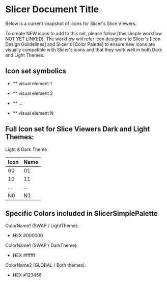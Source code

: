 <!--- your title here -->

# Slicer Document Title

<!--- summary of what lies below -->

Below is a current snapshot of icons for Slicer's Slice Viewers. 

<!--- please provide a link to design guidelines and templates -->

To create NEW icons to add to this set, please follow [this simple workflow NOT YET LINKED]. The workflow will refer icon designers to Slicer's [Icon Design Guildelines] and Slicer's [Color Palette] to ensure new icons are visually compatible with Slicer's icons and that they work well in both Dark and Light Themes.

<!--- list all symbolic patterns new icons in this set should adhere to -->

## Icon set symbolics

* ** visual element 1

* ** visual element 2

* ** ...

* ** visual element N
  
<!--- -->

## Full Icon set for Slice Viewers Dark and Light Themes:

Light & Dark Theme 



<!--- if relevant, provide current table of Dark Theme versions of svg image data -->

|Icon |Name |
|-----|--------|
| 00 | 01 |
| 10 | 11 |
| ... | ... |
| N0 | N1 |


<!--- if appropriate, include any special colors used in image data -->

<!--- note whether they are included in palette, SWAP|GLOBAL. -->

## Specific Colors included in SlicerSimplePalette

ColorName1 (SWAP / LightTheme):
* HEX #000000

ColorName1 (SWAP / DarkTheme):
* HEX #ffffff

ColorName2 (GLOBAL / Both themes):
* HEX #123456



